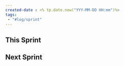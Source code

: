 ```yaml
---
created-date : <% tp.date.now("YYY-MM-DD HH:mm")%>
tags:
 - "#log/sprint"
---
```


## This Sprint

## Next Sprint
